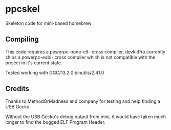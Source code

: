 # ppcskel

Skeleton code for mini-based homebrew

## Compiling

This code requires a powerpc-none-elf- cross compiler, devkitPro currently ships a powerpc-eabi- cross compiler which is not compatible with the project in it's current state.

Tested working with GGC/13.2.0 binutils/2.41.0

## Credits

Thanks to MethodOrMadness and company for testing and help finding a USB Gecko.

Without the USB Gecko's debug output from mini, it would have taken much longer to find the bugged ELF Program Header.
